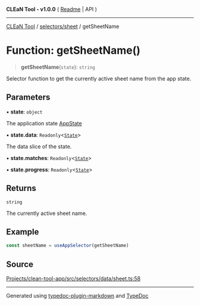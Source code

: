 **CLEaN Tool - v1.0.0** ( [Readme](../../../README.md) \| API )

***

[CLEaN Tool](../../../modules.md) / [selectors/sheet](../README.md) / getSheetName

# Function: getSheetName()

> **getSheetName**(`state`): `string`

Selector function to get the currently active sheet name from the app state.

## Parameters

▪ **state**: `object`

The application state [AppState](../../../app/store/type-aliases/AppState.md)

▪ **state.data**: `Readonly`\<[`State`](../../../features/sheet/reducers/interfaces/State.md)\>

The data slice of the state.

▪ **state.matches**: `Readonly`\<[`State`](../../progress/paths/private/interfaces/State.md)\>

▪ **state.progress**: `Readonly`\<[`State`](../../progress/paths/private/interfaces/State.md)\>

## Returns

`string`

The currently active sheet name.

## Example

```ts
const sheetName = useAppSelector(getSheetName)
```

## Source

[Projects/clean-tool-app/src/selectors/data/sheet.ts:58](https://github.com/yuckyh/clean-tool-app/)

***

Generated using [typedoc-plugin-markdown](https://www.npmjs.com/package/typedoc-plugin-markdown) and [TypeDoc](https://typedoc.org/)
